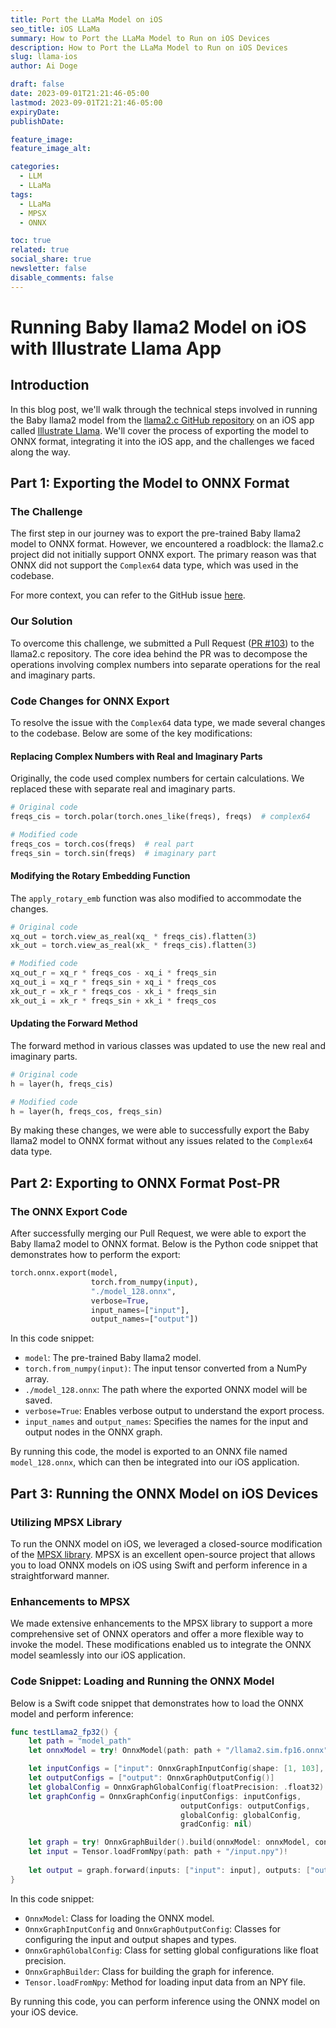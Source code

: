 ```yaml
---
title: Port the LLaMa Model on iOS
seo_title: iOS LLaMa
summary: How to Port the LLaMa Model to Run on iOS Devices
description: How to Port the LLaMa Model to Run on iOS Devices
slug: llama-ios
author: Ai Doge

draft: false
date: 2023-09-01T21:21:46-05:00
lastmod: 2023-09-01T21:21:46-05:00
expiryDate: 
publishDate: 

feature_image: 
feature_image_alt: 

categories:
  - LLM
  - LLaMa
tags:
  - LLaMa
  - MPSX
  - ONNX

toc: true
related: true
social_share: true
newsletter: false
disable_comments: false
---
```


# Running Baby llama2 Model on iOS with Illustrate Llama App

## Introduction

In this blog post, we'll walk through the technical steps involved in running the Baby llama2 model from the [llama2.c GitHub repository](https://github.com/karpathy/llama2.c) on an iOS app called [Illustrate Llama](https://apps.apple.com/us/app/illustrate-llama/id6452017369). We'll cover the process of exporting the model to ONNX format, integrating it into the iOS app, and the challenges we faced along the way.

## Part 1: Exporting the Model to ONNX Format

### The Challenge

The first step in our journey was to export the pre-trained Baby llama2 model to ONNX format. However, we encountered a roadblock: the llama2.c project did not initially support ONNX export. The primary reason was that ONNX did not support the `Complex64` data type, which was used in the codebase.

For more context, you can refer to the GitHub issue [here](https://github.com/karpathy/llama2.c/issues/142).

### Our Solution

To overcome this challenge, we submitted a Pull Request ([PR #103](https://github.com/karpathy/llama2.c/pull/103)) to the llama2.c repository. The core idea behind the PR was to decompose the operations involving complex numbers into separate operations for the real and imaginary parts.

### Code Changes for ONNX Export

To resolve the issue with the `Complex64` data type, we made several changes to the codebase. Below are some of the key modifications:

#### Replacing Complex Numbers with Real and Imaginary Parts

Originally, the code used complex numbers for certain calculations. We replaced these with separate real and imaginary parts.

```python
# Original code
freqs_cis = torch.polar(torch.ones_like(freqs), freqs)  # complex64

# Modified code
freqs_cos = torch.cos(freqs)  # real part
freqs_sin = torch.sin(freqs)  # imaginary part
```

#### Modifying the Rotary Embedding Function

The `apply_rotary_emb` function was also modified to accommodate the changes.

```python
# Original code
xq_out = torch.view_as_real(xq_ * freqs_cis).flatten(3)
xk_out = torch.view_as_real(xk_ * freqs_cis).flatten(3)

# Modified code
xq_out_r = xq_r * freqs_cos - xq_i * freqs_sin
xq_out_i = xq_r * freqs_sin + xq_i * freqs_cos
xk_out_r = xk_r * freqs_cos - xk_i * freqs_sin
xk_out_i = xk_r * freqs_sin + xk_i * freqs_cos
```

#### Updating the Forward Method

The forward method in various classes was updated to use the new real and imaginary parts.

```python
# Original code
h = layer(h, freqs_cis)

# Modified code
h = layer(h, freqs_cos, freqs_sin)
```

By making these changes, we were able to successfully export the Baby llama2 model to ONNX format without any issues related to the `Complex64` data type.

## Part 2: Exporting to ONNX Format Post-PR

### The ONNX Export Code

After successfully merging our Pull Request, we were able to export the Baby llama2 model to ONNX format. Below is the Python code snippet that demonstrates how to perform the export:

```python
torch.onnx.export(model,
                  torch.from_numpy(input),
                  "./model_128.onnx",
                  verbose=True,
                  input_names=["input"],
                  output_names=["output"])
```

In this code snippet:

- `model`: The pre-trained Baby llama2 model.
- `torch.from_numpy(input)`: The input tensor converted from a NumPy array.
- `./model_128.onnx`: The path where the exported ONNX model will be saved.
- `verbose=True`: Enables verbose output to understand the export process.
- `input_names` and `output_names`: Specifies the names for the input and output nodes in the ONNX graph.

By running this code, the model is exported to an ONNX file named `model_128.onnx`, which can then be integrated into our iOS application.

## Part 3: Running the ONNX Model on iOS Devices

### Utilizing MPSX Library

To run the ONNX model on iOS, we leveraged a closed-source modification of the [MPSX library](https://github.com/prisma-ai/MPSX). MPSX is an excellent open-source project that allows you to load ONNX models on iOS using Swift and perform inference in a straightforward manner.

### Enhancements to MPSX

We made extensive enhancements to the MPSX library to support a more comprehensive set of ONNX operators and offer a more flexible way to invoke the model. These modifications enabled us to integrate the ONNX model seamlessly into our iOS application.

### Code Snippet: Loading and Running the ONNX Model

Below is a Swift code snippet that demonstrates how to load the ONNX model and perform inference:

```swift
func testLlama2_fp32() {
    let path = "model_path"
    let onnxModel = try! OnnxModel(path: path + "/llama2.sim.fp16.onnx")

    let inputConfigs = ["input": OnnxGraphInputConfig(shape: [1, 103], type: .int64)]
    let outputConfigs = ["output": OnnxGraphOutputConfig()]
    let globalConfig = OnnxGraphGlobalConfig(floatPrecision: .float32)
    let graphConfig = OnnxGraphConfig(inputConfigs: inputConfigs,
                                      outputConfigs: outputConfigs,
                                      globalConfig: globalConfig,
                                      gradConfig: nil)

    let graph = try! OnnxGraphBuilder().build(onnxModel: onnxModel, config: graphConfig)
    let input = Tensor.loadFromNpy(path: path + "/input.npy")!
  
    let output = graph.forward(inputs: ["input": input], outputs: ["output"])["output"]!
}
```

In this code snippet:

- `OnnxModel`: Class for loading the ONNX model.
- `OnnxGraphInputConfig` and `OnnxGraphOutputConfig`: Classes for configuring the input and output shapes and types.
- `OnnxGraphGlobalConfig`: Class for setting global configurations like float precision.
- `OnnxGraphBuilder`: Class for building the graph for inference.
- `Tensor.loadFromNpy`: Method for loading input data from an NPY file.

By running this code, you can perform inference using the ONNX model on your iOS device.
